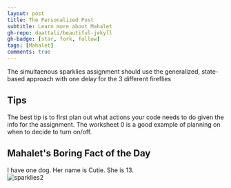 ```yaml
---
layout: post
title: The Personalized Post
subtitle: Learn more about Mahalet
gh-repo: daattali/beautiful-jekyll
gh-badge: [star, fork, follow]
tags: [Mahalet]
comments: true
---
```


The simultaenous sparklies assignment should use the generalized, state-based approach with one delay for the 3 different fireflies 



## Tips

The best tip is to first plan out what actions your code needs to do given the info for the assignment. The worksheet 0 is a good example of planning on when to decide to turn on/off. 






## Mahalet's Boring Fact of the Day 

I have one dog. Her name is Cutie. She is 13.  
![sparklies2](https://mahaletn.github.io/assets/img/sparklies2.png)






